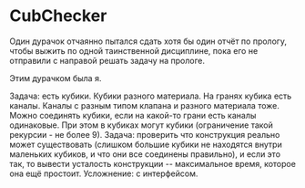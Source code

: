 # CubChecker

Один дурачок отчаянно пытался сдать хотя бы один отчёт по прологу, чтобы выжить по одной таинственной дисциплине, пока его не отправили с направой решать задачу на прологе. 

Этим дурачком была я.

Задача: есть кубики. Кубики разного материала. На гранях кубика есть каналы. Каналы с разным типом клапана и разного материала тоже. Можно соединять кубики, если на какой-то грани есть каналы одинаковые. При этом в кубиках могут кубики (ограничение такой рекурсии - не более 9). Задача: проверить что конструкция реально может существовать (слишком большие кубики не находятся внутри маленьких кубиков, и что они все соединены правильно), и если это так, то вывести усталость конструкции -- максимальное время, которое она ещё простоит. 
Усложнение: с интерфейсом.
